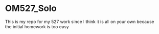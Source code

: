 # OM527_Solo

This is my repo for my 527 work since I think it is all on your own because the initial homework is too easy
